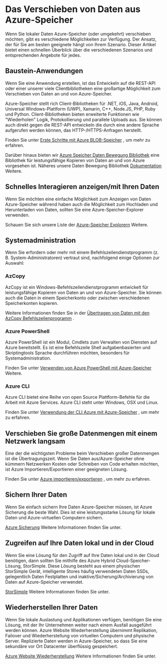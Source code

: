 <properties
    pageTitle="Das Verschieben von Daten aus Azure-Speicher | Microsoft Azure"
    description="Dieser Artikel enthält eine Übersicht der verschiedenen Methoden für das Verschieben von Daten aus Azure-Speicher."
    services="storage"
    documentationCenter=""
    authors="micurd"
    manager="jahogg"
    editor="tysonn"/>

<tags
    ms.service="storage"
    ms.workload="storage"
    ms.tgt_pltfrm="na"
    ms.devlang="na"
    ms.topic="article"
    ms.date="09/21/2016"
    ms.author="micurd"/>

# <a name="moving-data-to-and-from-azure-storage"></a>Das Verschieben von Daten aus Azure-Speicher

Wenn Sie lokaler Daten Azure-Speicher (oder umgekehrt) verschieben möchten, gibt es verschiedene Möglichkeiten zur Verfügung. Der Ansatz, der für Sie am besten geeignete hängt von Ihrem Szenario. Dieser Artikel bietet einen schnellen Überblick über die verschiedenen Szenarios und entsprechenden Angebote für jedes.

## <a name="building-applications"></a>Baustein-Anwendungen

Wenn Sie eine Anwendung erstellen, ist das Entwickeln auf die REST-API oder einer unserer viele Clientbibliotheken eine großartige Möglichkeit zum Verschieben von Daten an und von Azure-Speicher.

Azure-Speicher stellt rich Client-Bibliotheken für .NET, iOS, Java, Android, Universal Windows-Plattform (UWP), Xamarin, C++, Node.JS, PHP, Ruby und Python. Client-Bibliotheken bieten erweiterte Funktionen wie "Wiederholen" Logik, Protokollierung und parallele Uploads aus. Sie können auch direkt gegen die REST-API entwickeln die durch eine andere Sprache aufgerufen werden können, das HTTP-/HTTPS-Anfragen herstellt.

Finden Sie unter [Erste Schritte mit Azure BLOB-Speicher](storage-dotnet-how-to-use-blobs.md) , um mehr zu erfahren.

Darüber hinaus bieten wir [Azure Speicher Daten Bewegung Bibliothek](https://www.nuget.org/packages/Microsoft.Azure.Storage.DataMovement) eine Bibliothek für leistungsfähige Kopieren von Daten an und von Azure vorgesehen ist. Näheres unsere Daten Bewegung Bibliothek [Dokumentation](https://github.com/Azure/azure-storage-net-data-movement) Weitere. 

## <a name="quickly-viewinginteracting-with-your-data"></a>Schnelles Interagieren anzeigen/mit Ihren Daten

Wenn Sie möchten eine einfache Möglichkeit zum Anzeigen von Daten Azure-Speicher während haben auch die Möglichkeit zum Hochladen und Herunterladen von Daten, sollten Sie eine Azure-Speicher-Explorer verwenden.

Schauen Sie sich unsere Liste der [Azure-Speicher Explorern](storage-explorers.md) Weitere.

## <a name="system-administration"></a>Systemadministration

Wenn Sie erfordern oder mehr mit einem Befehlszeilendienstprogramm (z. B. System-Administratoren) vertraut sind, nachfolgend einige Optionen zur Auswahl:

### <a name="azcopy"></a>AzCopy

AzCopy ist ein Windows-Befehlszeilendienstprogramm entwickelt für leistungsfähige Kopieren von Daten an und von Azure-Speicher. Sie können auch die Daten in einem Speicherkonto oder zwischen verschiedenen Speicherkonten kopieren.

Weitere Informationen finden Sie in der [Übertragen von Daten mit den AzCopy Befehlszeilenprogramm](storage-use-azcopy.md) .

### <a name="azure-powershell"></a>Azure PowerShell

Azure PowerShell ist ein Modul, Cmdlets zum Verwalten von Diensten auf Azure bereitstellt. Es ist eine Befehlszeile Shell aufgabenbasierten und Skriptingtools Sprache durchführen möchten, besonders für Systemadministration.

Finden Sie unter [Verwenden von Azure PowerShell mit Azure-Speicher](storage-powershell-guide-full.md) Weitere.

### <a name="azure-cli"></a>Azure CLI

Azure CLI bietet eine Reihe von open Source Plattform-Befehle für die Arbeit mit Azure Services. Azure CLI steht unter Windows, OSX und Linux.

Finden Sie unter [Verwendung der CLI Azure mit Azure-Speicher](storage-azure-cli.md) , um mehr zu erfahren.

## <a name="moving-large-amounts-of-data-with-a-slow-network"></a>Verschieben Sie große Datenmengen mit einem Netzwerk langsam

Eine der die wichtigsten Probleme beim Verschieben großer Datenmengen ist die Übertragungszeit. Wenn Sie Daten aus/Azure-Speicher ohne kümmern Netzwerken Kosten oder Schreiben von Code erhalten möchten, ist Azure Importieren/Exportieren einer geeigneten Lösung.

Finden Sie unter [Azure importieren/exportieren](storage-import-export-service.md) , um mehr zu erfahren.

## <a name="backing-up-your-data"></a>Sichern Ihrer Daten

Wenn Sie einfach sichern Ihre Daten Azure-Speicher müssen, ist Azure Sicherung die beste Wahl. Dies ist eine leistungsstarke Lösung für lokale Daten und Azure-virtuellen Computern sichern.

[Azure Sicherung](../backup/backup-introduction-to-azure-backup.md) Weitere Informationen finden Sie unter.

## <a name="accessing-your-data-on-premises-and-from-the-cloud"></a>Zugreifen auf Ihre Daten lokal und in der Cloud

Wenn Sie eine Lösung für den Zugriff auf Ihre Daten lokal und in der Cloud benötigen, dann sollten Sie mithilfe des Azure Hybrid Cloud-Speicher-Lösung, StorSimple. Diese Lösung besteht aus einem physischen StorSimple Gerät, intelligente Stores häufig verwendeten Daten SSDs, gelegentlich Daten Festplatten und inaktive/Sicherung/Archivierung von Daten auf Azure-Speicher verwendet.

[StorSimple](../storsimple/storsimple-overview.md) Weitere Informationen finden Sie unter.

## <a name="recovering-your-data"></a>Wiederherstellen Ihrer Daten

Wenn Sie lokale Auslastung und Applikationen verfügen, benötigen Sie eine Lösung, mit der Ihr Unternehmen weiter nach einem Ausfall ausgeführt werden können. Azure Website Wiederherstellung übernimmt Replikation, Failover und Wiederherstellung von virtuellen Computern und physische Server. Replizierte Daten werden in Azure-Speicher, so dass Sie eine sekundäre vor Ort Datacenter überflüssig gespeichert.

[Azure Website Wiederherstellung](../site-recovery/site-recovery-overview.md) Weitere Informationen finden Sie unter.
